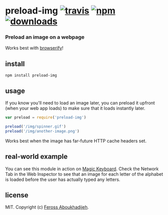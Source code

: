 # preload-img [![travis][travis-image]][travis-url] [![npm][npm-image]][npm-url] [![downloads][downloads-image]][downloads-url]

[travis-image]: https://img.shields.io/travis/feross/preload-img/master.svg
[travis-url]: https://travis-ci.org/feross/preload-img
[npm-image]: https://img.shields.io/npm/v/preload-img.svg
[npm-url]: https://npmjs.org/package/preload-img
[downloads-image]: https://img.shields.io/npm/dm/preload-img.svg
[downloads-url]: https://npmjs.org/package/preload-img

### Preload an image on a webpage

Works best with [browserify](http://browserify.org/)!

## install

```
npm install preload-img
```

## usage

If you know you'll need to load an image later, you can preload it upfront (when
your web app loads) to make sure that it loads instantly later.

```js
var preload = require('preload-img')

preload('/img/spinner.gif')
preload('/img/another-image.png')
```

Works best when the image has far-future HTTP cache headers set.

## real-world example

You can see this module in action on [Magic Keyboard](http://magickeyboard.io/).
Check the Network Tab in the Web Inspector to see that an image for each letter of
the alphabet is loaded before the user has actually typed any letters.

## license

MIT. Copyright (c) [Feross Aboukhadijeh](http://feross.org).
